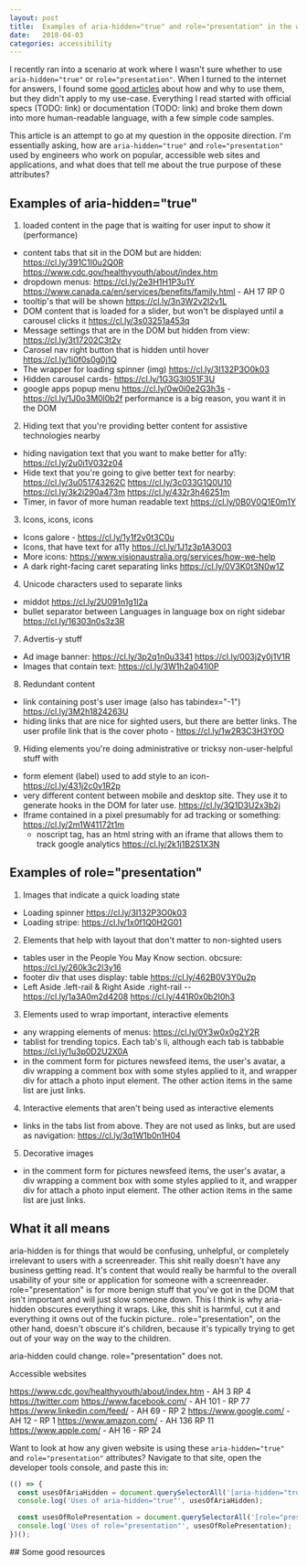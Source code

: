 ```yaml
---
layout: post
title:  Examples of aria-hidden="true" and role="presentation" in the wild
date:   2018-04-03
categories: accessibility
---
```


I recently ran into a scenario at work where I wasn't sure whether to use `aria-hidden="true"` or `role="presentation"`.
When I turned to the internet for answers, I found some [good articles](#good-resources) about how and why to use them, but they didn't apply
to my use-case. Everything I read started with official specs (TODO: link) or documentation (TODO: link) and broke them down into more human-readable language,
with a few simple code samples.

This article is an attempt to go at my question in the opposite direction. I'm essentially asking, how are `aria-hidden="true"` and `role="presentation"`
used by engineers who work on popular, accessible web sites and applications, and what does that tell me about the true purpose of these attributes?

## Examples of aria-hidden="true"
1. loaded content in the page that is waiting for user input to show it (performance)
  - content tabs that sit in the DOM but are hidden: https://cl.ly/391C1I0u2Q0R https://www.cdc.gov/healthyyouth/about/index.htm
  - dropdown menus: https://cl.ly/2e3H1H1P3u1Y https://www.canada.ca/en/services/benefits/family.html - AH 17 RP 0
  - tooltip's that will be shown https://cl.ly/3n3W2v2I2v1L
  - DOM content that is loaded for a slider, but won't be displayed until a carousel clicks it https://cl.ly/3s03251a453q
  - Message settings that are in the DOM but hidden from view: https://cl.ly/3t17202C3t2v
  - Carosel nav right button that is hidden until hover https://cl.ly/1i0f0s0g0j1Q
  - The wrapper for loading spinner (img) https://cl.ly/3I132P3O0k03
  - Hidden carousel cards- https://cl.ly/1G3G3I051F3U
  - google apps popup menu https://cl.ly/0w0i0e2G3h3s - https://cl.ly/1J0o3M0l0b2f  performance is a big reason, you want it in the DOM

2. Hiding text that you're providing better content for assistive technologies nearby
  - hiding navigation text that you want to make better for a11y: https://cl.ly/2u0i1V032z04
  - Hide text that you're going to give better text for nearby: https://cl.ly/3u051743262C https://cl.ly/3c033G1Q0U10 https://cl.ly/3k2i290a473m https://cl.ly/432r3h46251m
  - Timer, in favor of more human readable text https://cl.ly/0B0V0Q1E0m1Y

3. Icons, icons, icons
  - Icons galore - https://cl.ly/1y1f2v0t3C0u
  - Icons, that have text for a11y https://cl.ly/1J1z3p1A3O03
  - More icons: https://www.visionaustralia.org/services/how-we-help
  - A dark right-facing caret separating links https://cl.ly/0V3K0t3N0w1Z

4. Unicode characters used to separate links
  - middot https://cl.ly/2U091n1g1I2a
  - bullet separator between Languages in language box on right sidebar https://cl.ly/16303n0s3z3R

7. Advertis-y stuff
  - Ad image banner: https://cl.ly/3p2q1n0u3341 https://cl.ly/003j2y0j1V1R
  - Images that contain text: https://cl.ly/3W1h2a041l0P

8. Redundant content
  - link containing post's user image (also has tabindex="-1") https://cl.ly/3M2h1824263U
  - hiding links that are nice for sighted users, but there are better links. The user profile link that is the cover photo - https://cl.ly/1w2R3C3H3Y0O

9. Hiding elements you're doing administrative or tricksy non-user-helpful stuff with
  - form element (label) used to add style to an icon- https://cl.ly/431j2c0v1R2p
  - very different content between mobile and desktop site. They use it to generate hooks in the DOM for later use.  https://cl.ly/3Q1D3U2x3b2j
  - Iframe contained in a pixel presumably for ad tracking or something: https://cl.ly/2m1W41172t1m
    - noscript tag, has an html string with an iframe that allows them to track google analytics https://cl.ly/2k1j1B2S1X3N

## Examples of role="presentation"

1. Images that indicate a quick loading state
  - Loading spinner https://cl.ly/3I132P3O0k03
  - Loading stripe: https://cl.ly/1x0f1Q0H2G01

2. Elements that help with layout that don't matter to non-sighted users
  - tables user in the People You May Know section. obcsure: https://cl.ly/260k3c2l3y16
  - footer div that uses display: table https://cl.ly/462B0V3Y0u2p
  - Left Aside .left-rail & Right Aside .right-rail -- https://cl.ly/1a3A0m2d4208 https://cl.ly/441R0x0b2I0h3

3. Elements used to wrap important, interactive elements
  - any wrapping elements of menus: https://cl.ly/0Y3w0x0g2Y2R
  - tablist for trending topics. Each tab's li, although each tab is tabbable https://cl.ly/1u3p0D2U2X0A
  - in the comment form for pictures newsfeed items, the user's avatar, a div wrapping a comment box with some styles applied to it, and wrapper div for attach a photo input element. The other action items in the same list are just links.

4. Interactive elements that aren't being used as interactive elements
  - links in the tabs list from above. They are not used as links, but are used as navigation: https://cl.ly/3q1W1b0n1H04

5. Decorative images
  - in the comment form for pictures newsfeed items, the user's avatar, a div wrapping a comment box with some styles applied to it, and wrapper div for attach a photo input element. The other action items in the same list are just links.

## What it all means

aria-hidden is for things that would be confusing, unhelpful, or completely irrelevant to users with a screenreader. This shit really doesn't have any business getting read. It's content that would really be harmful to the overall usability of your site or application for someone with a screenreader.
role="presentation" is for more benign stuff that you've got in the DOM that isn't important and will just slow someone down. This I think is why aria-hidden obscures everything it wraps. Like, this shit is harmful, cut it and everything it owns out of the fuckin picture.. role="presentation", on the other hand,
doesn't obscure it's children, because it's typically trying to get out of your way on the way to the children.

aria-hidden could change. role="presentation" does not.

Accessible websites

https://www.cdc.gov/healthyyouth/about/index.htm - AH 3 RP 4
https://twitter.com
https://www.facebook.com/ - AH 101 - RP 77
https://www.linkedin.com/feed/ - AH 69 - RP 2
https://www.google.com/ - AH 12 - RP 1
https://www.amazon.com/ - AH 136 RP 11
https://www.apple.com/ - AH 16 - RP 24

Want to look at how any given website is using these `aria-hidden="true"` and `role="presentation"` attributes? Navigate to that site, open the developer tools console, and paste this in:

```javascript
(() => {
  const usesOfAriaHidden = document.querySelectorAll('[aria-hidden="true"]');
  console.log('Uses of aria-hidden="true"', usesOfAriaHidden);

  const usesOfRolePresentation = document.querySelectorAll('[role="presentation"]');
  console.log('Uses of role="presentation"', usesOfRolePresentation);
})();
```

<div id="good-resources">
## Some good resources
</div>

